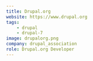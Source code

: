 ```yaml
---
title: Drupal.org
website: https://www.drupal.org
tags:
    - drupal
    - drupal-7
image: drupalorg.png
company: drupal_association
role: Drupal.org Developer
---
```

